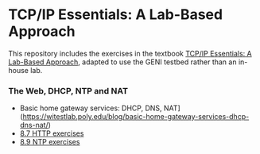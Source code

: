 # TCP/IP Essentials: A Lab-Based Approach

This repository includes the exercises in the textbook [TCP/IP Essentials: A Lab-Based Approach](https://www.amazon.com/TCP-IP-Essentials-Lab-Based-Approach/dp/052160124X), adapted to use the GENI testbed rather than an in-house lab.


### The Web, DHCP, NTP and NAT

* Basic home gateway services: DHCP, DNS, NAT](https://witestlab.poly.edu/blog/basic-home-gateway-services-dhcp-dns-nat/)
* [8.7 HTTP exercises](el5373-lab8-87.md)
* [8.9 NTP exercises](el5373-lab8-89.md)
